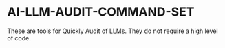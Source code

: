# AI-LLM-AUDIT-COMMAND-SET
These are tools for Quickly Audit of LLMs.
They do not require a high level of code.

